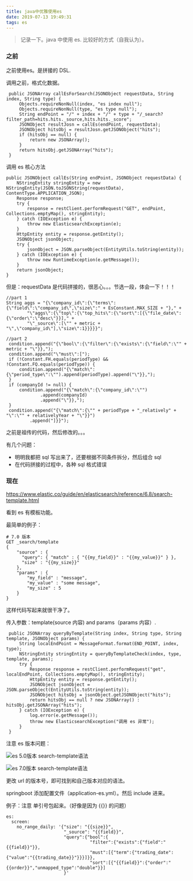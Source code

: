 ```yaml
---
title: java中优雅使用es
date: 2019-07-13 19:49:31
tags: es
---
```


> 记录一下。java 中使用 es. 比较好的方式（自我认为）。

### 之前

之前使用es。是拼接的 DSL.


调用之前，格式化数据。

```
 public JSONArray callEsForSearch(JSONObject requestData, String index, String type) {
     Objects.requireNonNull(index, "es index null");
     Objects.requireNonNull(type, "es type null");
     String endPoint = "/" + index + "/" + type + "/_search?filter_path=hits.hits._source,hits.hits._score";
     JSONObject resultJosn = callEs(endPoint, requestData);
     JSONObject hitsObj = resultJosn.getJSONObject("hits");
     if (hitsObj == null) {
         return new JSONArray();
     }
     return hitsObj.getJSONArray("hits");
 }

```

<!--more-->

调用 es 核心方法

```
public JSONObject callEs(String endPoint, JSONObject requestData) {
    NStringEntity stringEntity = new NStringEntity(JSON.toJSONString(requestData), ContentType.APPLICATION_JSON);
    Response response;
    try {
        response = restClient.performRequest("GET", endPoint, Collections.emptyMap(), stringEntity);
    } catch (IOException e) {
        throw new ElasticsearchException(e);
    }
    HttpEntity entity = response.getEntity();
    JSONObject jsonObject;
    try {
        jsonObject = JSON.parseObject(EntityUtils.toString(entity));
    } catch (IOException e) {
        throw new RuntimeException(e.getMessage());
    }
    return jsonObject;
} 
```

但是：requestData 是代码拼接的，很恶心。。。节选一段，体会一下！！！

```
//part 1
String aggs = "{\"company_id\":{\"terms\":{\"field\":\"company_id\",\"size\":" + EsConstant.MAX_SIZE + "}," +
        "\"aggs\":{\"top\":{\"top_hits\":{\"sort\":[{\"file_date\":{\"order\":\"desc\"}}]," +
        "\"_source\":[\"" + metric + "\",\"company_id\"],\"size\":1}}}}}";

//part 2
 condition.append("{\"bool\":{\"filter\":{\"exists\":{\"field\":\"" + metric + "\"}},");
 condition.append("\"must\":[");
 if (!Constant.FH.equals(periodType) && !Constant.FQ.equals(periodType)) {
     condition.append("{\"match\":{\"period_type\":\"").append(periodType).append("\"}},");
 }
 if (companyId != null) {
     condition.append("{\"match\":{\"company_id\":\"")
             .append(companyId)
             .append("\"}},");
 }
 condition.append("{\"match\":{\"" + periodType + "_relatively" + "\":\"" + relativelyYear + "\"}}")
         .append("]}}");        
```

之前是祖传的代码，然后修改的。。。

有几个问题：

- 明明我都把 sql 写出来了，还要根据不同条件拆分，然后组合 sql
- 在代码拼接的过程中，各种 sql 格式错误

### 现在

https://www.elastic.co/guide/en/elasticsearch/reference/6.8/search-template.html

看到 es 有模板功能。

最简单的例子：

```
# 7.0 版本
GET _search/template
{
    "source" : {
      "query": { "match" : { "{{my_field}}" : "{{my_value}}" } },
      "size" : "{{my_size}}"
    },
    "params" : {
        "my_field" : "message",
        "my_value" : "some message",
        "my_size" : 5
    }
}
```

这样代码写起来就很干净了。

传入参数：template(source 内容) and params（params 内容）. 

```
 public JSONArray queryByTemplate(String index, String type, String template, JSONObject params) {
     String localEndPoint = MessageFormat.format(END_POINT, index, type);
     NStringEntity stringEntity = queryByTemplateCheck(index, type, template, params);
     try {
         Response response = restClient.performRequest("get", localEndPoint, Collections.emptyMap(), stringEntity);
         HttpEntity entity = response.getEntity();
         JSONObject jsonObject = JSON.parseObject(EntityUtils.toString(entity));
         JSONObject hitsObj = jsonObject.getJSONObject("hits");
         return hitsObj == null ? new JSONArray() : hitsObj.getJSONArray("hits");
     } catch (IOException e) {
         log.error(e.getMessage());
         throw new ElasticsearchException("调用 es 异常");
     }
 }
```

注意 es 版本问题：

![es 5.0版本 search-template语法](https://beer-1256523277.cos.ap-shanghai.myqcloud.com/20190713200554_817acc456cb4996bcf612a223c69b457.png)


![es 7.0版本 search-template语法](https://beer-1256523277.cos.ap-shanghai.myqcloud.com/20190713200653_a4236046ed787d63b3e2efcd2a30efb4.png)

更改 url 的版本号，即可找到和自己版本对应的语法。

springboot 添加配置文件（application-es.yml）。然后 include 进来。

例子：注意 单引号包起来。（好像是因为 &#123;&#123;&#125;&#125; 的问题）

```
es:
  screen:
    no_range_daily: '{"size": "{{size}}",
                      "_source": "{{field}}",
                      "query":{"bool":{
                                "filter":{"exists":{"field":"{{field}}"}},
                                "must":[{"term":{"trading_date":{"value":"{{trading_date}}"}}}]}},
                                "sort":[{"{{field}}":{"order":"{{order}}","unmapped_type":"double"}}]
                      }'
```
